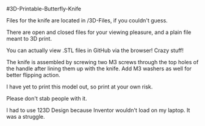 #3D-Printable-Butterfly-Knife

Files for the knife are located in /3D-Files, if you couldn't guess.

There are open and closed files for your viewing pleasure, and a plain file meant to 3D print.

You can actually view .STL files in GitHub via the browser! Crazy stuff!

The knife is assembled by screwing two M3 screws through the top holes of the handle after lining them up with the knife. Add M3 washers as well for better flipping action.

I have yet to print this model out, so print at your own risk.

Please don't stab people with it.

I had to use 123D Design because Inventor wouldn't load on my laptop. It was a struggle.